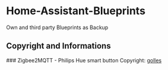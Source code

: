 # Home-Assistant-Blueprints
Own and third party Blueprints as Backup

## Copyright and Informations

### Zigbee2MQTT - Philips Hue smart button
Copyright: [golles](https://github.com/golles/Home-Assistant-Blueprints/blob/main/zigbee2mqtt_hue_smart_button_press_and_hold_actions.yaml)
